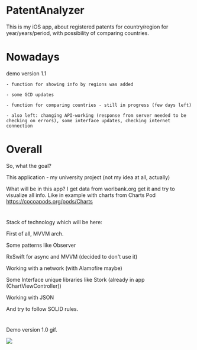 # PatentAnalyzer
This is my  iOS app, about registered patents for country/region for year/years/period, with possibility of comparing countries. 

# Nowadays
demo version 1.1 

    - function for showing info by regions was added
    
    - some GCD updates
    
    - function for comparing countries - still in progress (few days left)
    
    - also left: changing API-working (response from server needed to be checking on errors), some interface updates, checking internet connection

# Overall

So, what the goal?

This application - my university project (not my idea at all, actually)

What will be in this app?
I get data from worlbank.org get it and try to visualize all info.
Like in example with charts from Charts Pod https://cocoapods.org/pods/Charts
#
Stack of technology which will be here:
  
  First of all, MVVM arch.
  
  Some patterns like Observer
  
  RxSwift for async and MVVM (decided to don't use it)
  
  Working with a network (with Alamofire maybe)
  
  Some Interface unique libraries like Stork (already in app (ChartViewController))
  
  Working with JSON
  
  And try to follow SOLID rules.
#
  
Demo version 1.0 gif.

![](PatentAnalyzer.gif)

